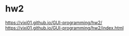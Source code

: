 # hw2<br />
https://vixi01.github.io/GUI-programming/hw2/<br />
https://vixi01.github.io/GUI-programming/hw2/index.html

